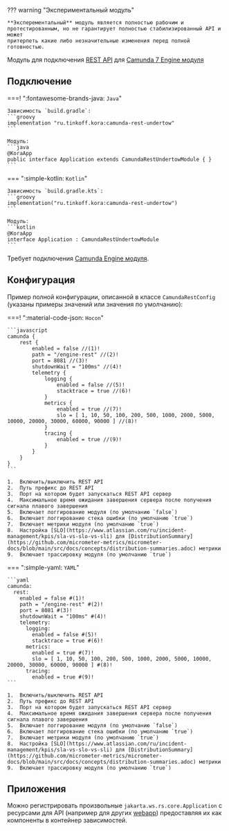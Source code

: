 ??? warning "Экспериментальный модуль"

    **Эксперементальный** модуль является полностью рабочим и протестированным, но не гарантирует полностью стабилизированный API и может
    притерпеть какие либо незначительные изменения перед полной готовностью.

Модуль для подключения [REST API](https://docs.camunda.org/manual/7.21/reference/rest/overview/) для [Camunda 7 Engine модуля](camunda-bpmn.md)

## Подключение

===! ":fontawesome-brands-java: `Java`"

    Зависимость `build.gradle`:
    ```groovy
    implementation "ru.tinkoff.kora:camunda-rest-undertow"
    ```

    Модуль:
    ```java
    @KoraApp
    public interface Application extends CamundaRestUndertowModule { }
    ```

=== ":simple-kotlin: `Kotlin`"

    Зависимость `build.gradle.kts`:
    ```groovy
    implementation("ru.tinkoff.kora:camunda-rest-undertow")
    ```

    Модуль:
    ```kotlin
    @KoraApp
    interface Application : CamundaRestUndertowModule
    ```

Требует подключения [Camunda Engine модуля](camunda-bpmn.md).

## Конфигурация

Пример полной конфигурации, описанной в классе `CamundaRestConfig` (указаны примеры значений или значения по умолчанию):

===! ":material-code-json: `Hocon`"

    ```javascript
    camunda {
        rest {
            enabled = false //(1)!
            path = "/engine-rest" //(2)!
            port = 8081 //(3)!
            shutdownWait = "100ms" //(4)!
            telemetry {
                logging {
                    enabled = false //(5)!
                    stacktrace = true //(6)!
                }
                metrics {
                    enabled = true //(7)!
                    slo = [ 1, 10, 50, 100, 200, 500, 1000, 2000, 5000, 10000, 20000, 30000, 60000, 90000 ] //(8)!
                }
                tracing {
                    enabled = true //(9)!
                }
            }
        }
    }
    ```

    1.  Включить/выключить REST API
    2.  Путь префикс до REST API
    3.  Порт на котором будет запускаться REST API сервер
    4.  Максимальное время ожидания завершения сервера после получения сигнала плавого завершения
    5.  Включает логгирование модуля (по умолчанию `false`)
    6.  Включает логгирование стека ошибки (по умолчанию `true`)
    7.  Включает метрики модуля (по умолчанию `true`)
    8.  Настройка [SLO](https://www.atlassian.com/ru/incident-management/kpis/sla-vs-slo-vs-sli) для [DistributionSummary](https://github.com/micrometer-metrics/micrometer-docs/blob/main/src/docs/concepts/distribution-summaries.adoc) метрики
    9.  Включает трассировку модуля (по умолчанию `true`)

=== ":simple-yaml: `YAML`"

    ```yaml
    camunda:
      rest:
        enabled = false #(1)!
        path = "/engine-rest" #(2)!
        port = 8081 #(3)!
        shutdownWait = "100ms" #(4)!
        telemetry:
          logging:
            enabled = false #(5)!
            stacktrace = true #(6)!
          metrics:
            enabled = true #(7)!
            slo = [ 1, 10, 50, 100, 200, 500, 1000, 2000, 5000, 10000, 20000, 30000, 60000, 90000 ] #(8)!
          tracing:
            enabled = true #(9)!
    ```

    1.  Включить/выключить REST API
    2.  Путь префикс до REST API
    3.  Порт на котором будет запускаться REST API сервер
    4.  Максимальное время ожидания завершения сервера после получения сигнала плавого завершения
    5.  Включает логгирование модуля (по умолчанию `false`)
    6.  Включает логгирование стека ошибки (по умолчанию `true`)
    7.  Включает метрики модуля (по умолчанию `true`)
    8.  Настройка [SLO](https://www.atlassian.com/ru/incident-management/kpis/sla-vs-slo-vs-sli) для [DistributionSummary](https://github.com/micrometer-metrics/micrometer-docs/blob/main/src/docs/concepts/distribution-summaries.adoc) метрики
    9.  Включает трассировку модуля (по умолчанию `true`)

## Приложения

Можно регистрировать произвольные `jakarta.ws.rs.core.Application` с ресурсами для API (например для других [webapp](https://docs.camunda.org/manual/7.21/webapps/)) предоставляя их как компоненты в контейнер зависимостей.
